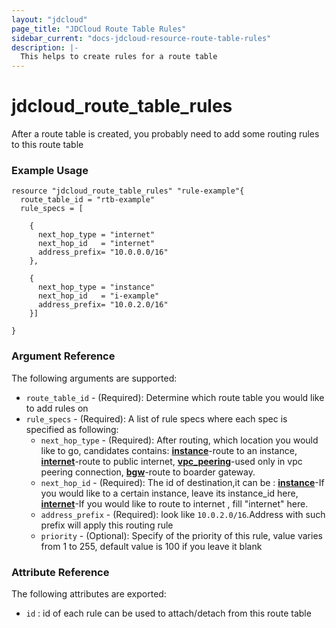 ```yaml
---
layout: "jdcloud"
page_title: "JDCloud Route Table Rules"
sidebar_current: "docs-jdcloud-resource-route-table-rules"
description: |-
  This helps to create rules for a route table
---
```


# jdcloud\_route\_table\_rules

After a route table is created, you probably need to add some routing rules to this route table

### Example Usage

```hcl
resource "jdcloud_route_table_rules" "rule-example"{
  route_table_id = "rtb-example"
  rule_specs = [

    {
      next_hop_type = "internet"
      next_hop_id   = "internet"
      address_prefix= "10.0.0.0/16"
    },

    {
      next_hop_type = "instance"
      next_hop_id   = "i-example"
      address_prefix= "10.0.2.0/16"
    }]

}
```

### Argument Reference 

The following arguments are supported:

* `route_table_id` - \(Required\): Determine which route table you would like to add rules on
* `rule_specs` - \(Required\): A list of rule specs where each spec is specified as following:
  * `next_hop_type` - \(Required\): After routing, which location you would like to go, candidates contains:
    <u>**instance**</u>-route to an instance,
    <u>**internet**</u>-route to public internet,
    <u>**vpc_peering**</u>-used only in vpc peering connection,
    <u>**bgw**</u>-route to boarder gateway.
  * `next_hop_id` - \(Required\): The id of destination,it can be :
    <u>**instance**</u>-If you would like to a certain instance, leave its instance\_id here,
    <u>**internet**</u>-If you would like to route to internet , fill "internet" here.
  * `address_prefix` - \(Required\): look like `10.0.2.0/16`.Address with such prefix will apply this routing rule
  * `priority` - \(Optional\): Specify of the priority of this rule, value varies from 1 to 255, default value is 100 if you leave it blank

### Attribute Reference

The following attributes are exported:

* `id` : id of each rule can be used to attach/detach from this route table


